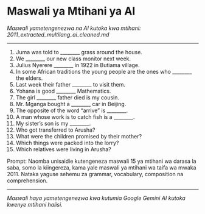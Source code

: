 # Maswali ya Mtihani ya AI
*Maswali yametengenezwa na AI kutoka kwa mtihani: 2011_extracted_multilang_ai_cleaned.md*

---

1. Juma was told to ________ grass around the house.
2. We ________ our new class monitor next week.
3. Julius Nyerere ________ in 1922 in Butiama village.
4. In some African traditions the young people are the ones who ________ the elders.
5. Last week their father ________ to visit them.
6. Yohana is good ________ Mathematics.
7. The girl ________ father died is my cousin.
8. Mr. Mganga bought a ________ car in Beijing.
9. The opposite of the word “arrive” is ________.
10. A man whose work is to catch fish is a ________.
11. My sister’s son is my ________.
12. Who got transferred to Arusha?
13. What were the children promised by their mother?
14. Which things were packed into the lorry?
15. Which relatives were living in Arusha?

Prompt: Naomba unisaidie kutengeneza maswali 15 ya mtihani wa darasa la saba, somo la kiingereza, kama yale maswali ya mtihani wa taifa wa mwaka 2011. Nataka yaguse sehemu za grammar, vocabulary, composition na comprehension.

---
*Maswali haya yametengenezwa kwa kutumia Google Gemini AI kutoka kwenye mtihani halisi.*
